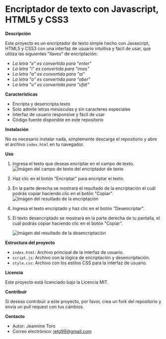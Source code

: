 # Encriptador de texto con Javascript, HTML5 y CSS3

**Descripción**

Este proyecto es un encriptador de texto simple hecho con Javascript, HTML5 y CSS3 con una interfaz de usuario intuitiva y fácil de usar, que utiliza las siguientes "llaves" de encriptación:

- *La letra "e" es convertida para "enter"*
- *La letra "i" es convertida para "imes"*
- *La letra "a" es convertida para "ai"*
- *La letra "o" es convertida para "ober"*
- *La letra "u" es convertida para "ufat"*

**Características**

- Encripta y desencripta texto
- Solo admite letras minúsculas y sin caracteres especiales
- Interfaz de usuario responsive y fácil de usar
- Código fuente disponible en este repositorio

**Instalación**

No es necesario instalar nada, simplemente descarga el repositorio y abre el archivo `index.html` en tu navegador.

**Uso**

1. Ingresa el texto que deseas encriptar en el campo de texto.
   ![Imágen del campo de texto del encriptador de texto](https://github.com/user-attachments/assets/74e26f1c-581e-41a0-8692-75fc4e0b0d6d)

2. Haz clic en el botón "Encriptar" para encriptar el texto.
3. En la parte derecha se mostrará el resultado de la encriptación el cuál podrás copiar haciendo clic en el botón "Copiar".
  ![Imágen del resultado de la encriptación](https://github.com/user-attachments/assets/63a33387-89ec-41e8-88a4-c9d58b02d561)
  
4. Ingresa el texto encriptado y haz clic en el botón "Desencriptar".
5. El texto desencriptado se mostrará en la parte derecha de tu pantalla, el cuál podrás copiar haciendo clic en el botón "Copiar".

   ![Imágen del resultado de la desencriptación](https://github.com/user-attachments/assets/91986233-b90b-46ff-87a0-8757f1b82f61)

**Estructura del proyecto**

- `index.html`: Archivo principal de la interfaz de usuario.
- `script.js`: Archivo con la lógica de encriptación y desencriptación.
- `style.css`: Archivo con los estilos CSS para la interfaz de usuario.

**Licencia**

Este proyecto está licenciado bajo la Licencia MIT.

**Contribuir**

Si deseas contribuir a este proyecto, por favor, crea un fork del repositorio y envía un pull request con tus cambios.

**Contacto**

- Autor: Jeannine Toro
- Correo electrónico: jetg99@gmail.com

   
